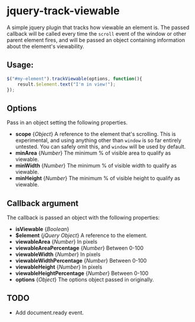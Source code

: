 # jquery-track-viewable
A simple jquery plugin that tracks how viewable an element is. The passed callback will be called every time the `scroll` event of the window or other parent element fires, and will be passed an object containing information about the element's viewability.

## Usage:
```javascript
$("#my-element").trackViewable(options, function(){
    result.$element.text("I'm in view!");
});
```

## Options
Pass in an object setting the following properties.
- **scope** {*Object*} A reference to the element that's scrolling. This is experimental, and using anything other than `window` is so far entirely untested. You can safely omit this, and `window` will be used by default.
- **minArea** {*Number*} The minimum % of visible area to qualify as viewable.
- **minWidth** {*Number*} The minimum % of visible width to qualify as viewable.
- **minHeight** {*Number*} The minimum % of visible height to qualify as viewable.

## Callback argument
The callback is passed an object with the following properties:
- **isViewable** {*Boolean*}
- **$element** {*jQuery Object*} A reference to the element.
- **viewableArea** {*Number*} In pixels
- **viewableAreaPercentage** {*Number*} Between 0-100
- **viewableWidth** {*Number*} In pixels
- **viewableWidthPercentage** {*Number*} Between 0-100
- **viewableHeight** {*Number*} In pixels
- **viewableHeightPercentage** {*Number*} Between 0-100
- **options** {*Object*} The options object passed in originally.

## TODO
- Add document.ready event.
